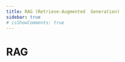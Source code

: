 ```yaml
---
title: RAG (Retrieve-Augmented  Generation)
sidebar: true
# isShowComments: true
---
```

# RAG

<ClientOnly>
<title-pv/>
</ClientOnly>


<ClientOnly>
  <leave/>
</ClientOnly/>